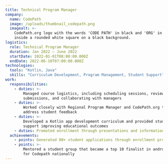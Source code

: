 ```yaml
---
title: Technical Program Manager
company:
  name: CodePath
  image: /uploads/thumbnail_codepath.png
  imagealt: >-
    CodePath.org logo with the words 'CODE PATH' in black and 'ORG' in teal,
    inside a rounded white square on a black background.
logistics:
  role: Technical Program Manager
  duration: Jan 2022 – June 2022
  startDate: 2022-01-01T08:00:00.000Z
  endDate: 2022-06-10T07:00:00.000Z
technologies:
  tools: "Kotlin, Java"
  skills: "Curriculum Development, Program Management, Student Support"
work:
  responsibilities:
    - duties: >-
        Managed course logistics, including scheduling sessions, reviewing
        submissions, and collaborating with managers
    - duties: >-
        Worked closely with Regional Program Manager and CodePath.org team to
        address student feedback
    - duties: >-
        Developed a Kotlin app development curriculum and provided student
        support improving educational outcomes
    - duties: Promoted enrollment through presentations and information distribution
  achievements:
    - points: Generated 80+ student applications through enrollment promotion efforts
    - points: >-
        Mentored a student group that became a top 10 finalist in android apps
        for Codepath nationally
---
```

